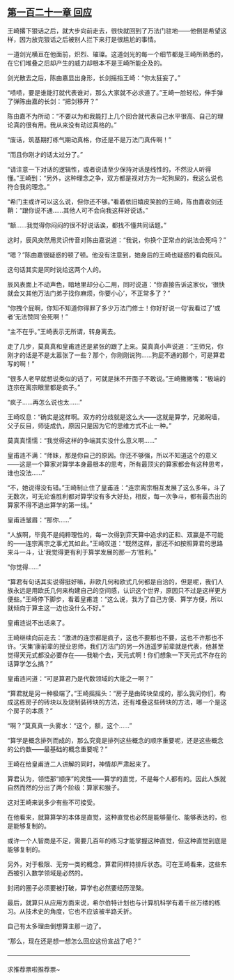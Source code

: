 ## [第一百二十一章 回应](https://www.xxbiquge.com/11_11207/8886274.html)


  王崎撂下狠话之后，就大步向前走去，很快就回到了万法门驻地——他倒是希望这样，因为放完狠话之后被别人拦下来打是很尴尬的事情。

  一道剑光横亘在他面前，炽烈、璀璨。这道剑光的每一个细节都是王崎所熟悉的，在它们堆叠之后却产生的威力却根本不是王崎所能企及的。

  剑光散去之后，陈由嘉显出身形，长剑摇指王崎：“你太狂妄了。”

  “啧啧，要是谁能打就代表谁对，那么大家就不必求道了。”王崎一脸轻松，伸手弹了弹陈由嘉的长剑：“把剑移开？”

  陈由嘉不为所动：“不要以为和我能打上几个回合就代表自己水平很高、自己的理论真的很有用。我从来没有动过真格的。”

  “废话，筑基期打练气期动真格，你还是不是万法门真传啊！”

  “而且你刚才的话太过分了。”

  “请注意一下对话的逻辑性，或者说请至少保持对话是线性的，不然没人听得懂。”王崎到：“另外，这种理念之争，双方都是视对方为一坨狗屎的，我这么说也符合我的理念。”

  “希门主或许可以这么说，但你还不够。”看着依旧嬉皮笑脸的王崎，陈由嘉收剑还鞘：“跟你说不通……其他人可不会向我这样好说话。”

  “额……我觉得你闷闷的很不好说话诶，都找不懂共同话题。”

  这时，辰风突然用灵识传音对陈由嘉说道：“我说，你换个正常点的说法会死吗？”

  “嗯？”陈由嘉很疑惑的顿了顿。他没有注意到，她身后的王崎也疑惑的看向辰风。

  这句话其实是同时说给这两个人的。

  辰风表面上不动声色，暗地里却分心二用，同时说道：“你直接告诉这家伙，‘很快就会又其他万法门弟子找你麻烦，你要小心’，不正常多了？”

  “你拽个屁啊，你知不知道你得罪了多少万法门修士！你好好说一句‘我看过了’或者‘无法赞同’会死啊！”

  “主不在乎。”王崎表示无所谓，转身离去。

  走了几步，莫真真和皇甫涟还是紧张的跟了上来。莫真真小声说道：“王师兄，你刚才的话是不是太嚣张了一些？那个，你刚刚说狗……狗屁不通的那个，可是算君写的啊！”

  “很多人老早就想说类似的话了，可就是抹不开面子不敢说。”王崎撇撇嘴：“极端的连宗在离宗眼里都是疯子。”

  “疯子……再怎么说也太……”

  王崎叹息：“确实是这样啊。双方的分歧就是这么大——这就是算学，兄弟睨墙，父子反目，师徒成仇，原因只是因为它的思维方式不止一种。”

  莫真真懦懦：“我觉得这样的争端其实没什么意义啊……”

  皇甫涟不满：“师妹，那是你自己的原因。你还不够强，所以不知道这个的意义——这是一个算家对算学本身最根本的思考，所有最顶尖的算家都会有这种思考，谁也没法……”

  “不，她说得没有错。”王崎制止住了皇甫涟：“连宗离宗相互发展了这么多年，斗了无数次，可无论谁胜利都对算学没有多大好处，相反，每一次争斗，都有最杰出的算家不得不退出算学的第一线。”

  皇甫涟皱眉：“那你……”

  “人族啊，毕竟不是纯粹理性的，每一次得到弈天算中追求的正和、双赢是不可能的——连宗离宗之事尤其如此。”王崎叹道：“既然这样，那还不如按照算君的思路来斗一斗，让‘我觉得更有利于算学发展的那一方’胜利。”

  “你觉得……”

  “算君有句话其实说得挺好嘛，非欧几何和欧式几何都是自洽的，但是呢，我们人族永远是用欧氏几何来构建自己的空间感，认识这个世界，原因只不过是这样更方便些。”王崎停下脚步，看着皇甫涟：“这么说，我为了自己方便、算学方便，所以就倾向于算主这一边也没什么不好。”

  皇甫涟说不出话来了。

  王崎继续向前走去：“激进的连宗都是疯子，这也不要那也不要，这也不许那也不许。‘天集’康前辈的授业恩师，我们万法门的另一外逍遥罗前辈就是代表，他甚至觉得天元式都没必要存在——我勒个去，天元式啊！你们想象一下天元式不存在的话算学怎么搞？”

  皇甫涟问道：“可是算君乃是代数领域的大能之一啊？”

  “算君就是另一种极端了。”王崎摇摇头：“房子是由砖块垒成的，那么我问你们，构成这栋房子的砖块以及烧制装砖块的方法，还有堆叠这些砖块的方法，哪一个是这个房子的本质？”

  “啊？”莫真真一头雾水：“这个，额，这个……”

  “算学是概念排列而成的，那么究竟是排列这些概念的顺序重要呢，还是这些概念的公约数——最基础的概念重要呢？”

  王崎在给皇甫涟二人讲解的同时，神情却严肃起来了。

  算君认为，领悟那“顺序”的灵性——算学的直觉，不是每个人都有的。因此人族就自然而然的分出了两个阶级：算家和猴子。

  这对王崎来说多少有些不可接受。

  在他看来，就算算学的本体是直觉，这种直觉也必然是能够量化、能够表达的，也是能够复制的。

  或许一个人智商是不足，需要几百年的练习才能掌握这种直觉，但这种直觉到底是能够复制的。

  另外，对于极限、无穷一类的概念，算君同样持排斥状态。可在王崎看来，这些东西被引入数学领域是必然的。

  封闭的圈子必须要被打破，算学也必然要经历涅槃。

  最后，就算只从应用方面来说，希尔伯特计划也与计算机科学有着千丝万缕的练习。从技术史的角度，它也不应该被半路夭折。

  自己有太多理由倒想算主那一边了。

  “那么，现在还是想一想怎么回应这份宣战了吧？”

  ——————————————————————————————

  求推荐票啦推荐票~
